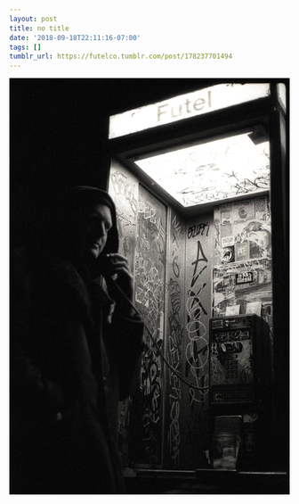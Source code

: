 ```yaml
---
layout: post
title: no title
date: '2018-09-18T22:11:16-07:00'
tags: []
tumblr_url: https://futelco.tumblr.com/post/178237701494
---
```

 ![](/images/blog/tumblr_pfaees6s9M1th5ccio1_1280.jpg)  
